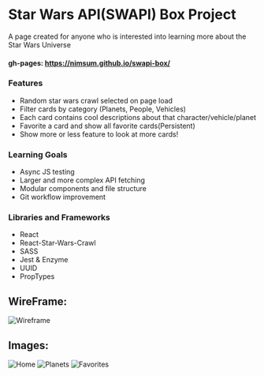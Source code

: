 # Star Wars API(SWAPI) Box Project

A page created for anyone who is interested into learning more about the Star Wars Universe
#### gh-pages: https://nimsum.github.io/swapi-box/

### Features
- Random star wars crawl selected on page load
- Filter cards by category (Planets, People, Vehicles)
- Each card contains cool descriptions about that character/vehicle/planet
- Favorite a card and show all favorite cards(Persistent)
- Show more or less feature to look at more cards!

### Learning Goals
- Async JS testing
- Larger and more complex API fetching
- Modular components and file structure
- Git workflow improvement

### Libraries and Frameworks
- React
- React-Star-Wars-Crawl
- SASS
- Jest & Enzyme
- UUID
- PropTypes

 ## WireFrame:
 ![Wireframe](https://user-images.githubusercontent.com/22114952/57237266-14944a00-6fe4-11e9-9c5d-b1aebe66c8cd.png)
 ## Images:
 ![Home](https://user-images.githubusercontent.com/22114952/57200175-879ab380-6f45-11e9-90ef-9cfe90cc04d5.png)
 ![Planets](https://user-images.githubusercontent.com/22114952/57200176-8e292b00-6f45-11e9-9f42-6acbaa6a3b61.png)
 ![Favorites](https://user-images.githubusercontent.com/22114952/57200178-9719fc80-6f45-11e9-84e5-dc05bb3b69c9.png)
